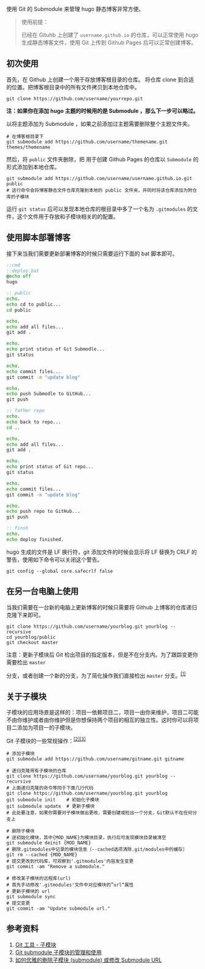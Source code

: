 使用 Git 的 Submodule 来管理 hugo 静态博客非常方便。   

<!--more-->

> 使用前提：   
>
> 已经在 Gituhb 上创建了 `username.github.io` 的仓库，可以正常使用 hugo 生成静态博客文件，使用 Git 上传到 Github Pages 后可以正常创建博客。

## 初次使用

首先，在 Github 上创建一个用于存放博客根目录的仓库。 将仓库 clone 到合适的位置。把博客根目录中的所有文件拷贝到本地仓库中。   

``` shell
git clone https://github.com/username/yourrepo.git
```

**注：如果你在添加 hugo 主题的时候用的是 Submodule ，那么下一步可以略过。**   

以将主题添加为 Submodule ，如果之前添加过主题需要删除整个主题文件夹。

``` shell
# 在博客根目录下
git submodule add https://github.com/username/themename.git themes/themename
```



然后，将 `public` 文件夹删除，把 用于创建 Github Pages 的仓库以 `Submodule` 的形式添加到本地仓库。

``` shell
git submodule add https://github.com/username/username.github.io.git public
# 这行命令会将博客静态文件仓库克隆到本地的 public 文件夹，并同时将该仓库添加为附仓库的子模块
```

运行 `git status` 后可以发现本地仓库的根目录中多了一个名为 `.gitmodules` 的文件，这个文件用于存放和子模块相关的的配置。   

## 使用脚本部署博客

接下来当我们需要更新部署博客的时候只需要运行下面的 bat 脚本即可。

``` bat
::cmd 
::deploy.bat 
@echo off 
hugo 

:: public 
echo. 
echo cd to public... 
cd public 

echo. 
echo add all files... 
git add . 

echo. 
echo print status of Git Submodle... 
git status 

echo. 
echo commit files... 
git commit -m "update blog" 

echo. 
echo push Submodle to GitHub... 
git push 

:: father repo 
echo. 
echo back to repo... 
cd .. 

echo. 
echo add all files... 
git add . 

echo. 
echo print status of Git repo... 
git status 

echo. 
echo commit files... 
git commit -m "update blog" 

echo. 
echo push repo to GitHub... 
git push 

:: finsh 
echo. 
echo deploy finished. 

```

hugo 生成的文件是 LF 换行符，git 添加文件的时候会显示将 LF 替换为 CRLF 的警告，使用如下命令可以关闭这个警告。

``` shell
git config --global core.safecrlf false
```



## 在另一台电脑上使用

当我们需要在一台新的电脑上更新博客的时候只需要将 Github 上博客的仓库递归克隆下来即可。

``` shell
git clone https://github.com/username/yourblog.git yourblog --recursive 
cd yourblog/public 
git checkout master 
```

注意：更新子模块后 Git 检出项目的指定版本，但是不在分支内。为了跟踪变更你需要检出 `master`

分支，或者创建一个新的分支，为了简化操作我们直接检出 `master` 分支。<sup>[[1]](#ref01)</sup>



## 关于子模块

子模块的应用场景是这样的：项目一依赖项目二，项目一由你来维护，项目二可能不由你维护或者由你维护但是你想保持两个项目的相互的独立性。这时你可以将项目二添加为项目一的子模块。   

Git 子模块的一些常规操作：<sup>[[2]](#ref02)</sup><sup>[[3]](#ref03)</sup>

``` shell
# 添加子模块
git submodule add https://github.com/username/gitname.git gitname 

# 递归克隆带有子模块的仓库
git clone https://github.com/username/yourblog.git yourblog --recursive 
# 上面递归克隆的命令等同于下面几行代码
git clone https://github.com/username/yourblog.git yourblog 
git submodule init    # 初始化子模块
git submodule update  # 更新子模块
# 此处要注意，如果你需要对子模块做出更改，需要创建或检出一个分支，Git默认不在任何分支上

# 删除子模块
# 逆初始化模块，其中{MOD_NAME}为模块目录，执行后可发现模块目录被清空
git submodule deinit {MOD_NAME} 
# 删除.gitmodules中记录的模块信息（--cached选项清除.git/modules中的缓存）
git rm --cached {MOD_NAME} 
# 提交更改到代码库，可观察到'.gitmodules'内容发生变更
git commit -am "Remove a submodule."

# 修改某子模块的远程库(url)
# 首先手动修改'.gitmodules'文件中对应模块的”url“属性 
# 更新子模块的 url 
git submodule sync 
# 提交变更 
git commit -am "Update submodule url." 
```





## 参考资料

1. <a id="ref01">[Git 工具 - 子模块](https://git-scm.com/book/zh/v1/Git-%E5%B7%A5%E5%85%B7-%E5%AD%90%E6%A8%A1%E5%9D%97)</a>
2. <a id="ref02">[Git submodule 子模块的管理和使用](https://www.jianshu.com/p/9000cd49822c)</a>
3. <a id="ref02">[如何优雅的删除子模块 (submodule) 或修改 Submodule URL](https://www.jianshu.com/p/ed0cb6c75e25)</a>

